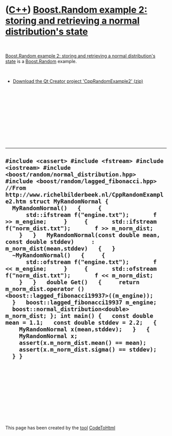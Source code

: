 



 

 

 

 

 

([C++](Cpp.md)) [Boost.Random example 2: storing and retrieving a normal distribution's state](CppRandomExample2.md)
======================================================================================================================

 

[Boost.Random example 2: storing and retrieving a normal distribution's
state](CppRandomExample2.md) is a [Boost.Random](CppRandom.md)
example.

 

-   [Download the Qt Creator project
    'CppRandomExample2' (zip)](CppRandomExample2.zip)

 

 

 

 

 

 

  ------------------------------------------------------------------------------------------------------------------------------------------------------------------------------------------------------------------------------------------------------------------------------------------------------------------------------------------------------------------------------------------------------------------------------------------------------------------------------------------------------------------------------------------------------------------------------------------------------------------------------------------------------------------------------------------------------------------------------------------------------------------------------------------------------------------------------------------------------------------------------------------------------------------------------------------------------------------------------------------------------------------------------------------------------------------------------------------------------------------------------------------------------
  ` #include <cassert> #include <fstream> #include <iostream> #include <boost/random/normal_distribution.hpp> #include <boost/random/lagged_fibonacci.hpp> //From http://www.richelbilderbeek.nl/CppRandomExample2.htm struct MyRandomNormal {   MyRandomNormal()   {     {       std::ifstream f("engine.txt");       f >> m_engine;     }     {       std::ifstream f("norm_dist.txt");       f >> m_norm_dist;     }   }   MyRandomNormal(const double mean, const double stddev)     : m_norm_dist(mean,stddev)   {   }   ~MyRandomNormal()   {     {       std::ofstream f("engine.txt");       f << m_engine;     }     {       std::ofstream f("norm_dist.txt");       f << m_norm_dist;     }   }   double Get()   {     return m_norm_dist.operator ()<boost::lagged_fibonacci19937>((m_engine));   }   boost::lagged_fibonacci19937 m_engine;   boost::normal_distribution<double> m_norm_dist; }; int main() {   const double mean = 1.1;   const double stddev = 2.2;   {     MyRandomNormal x(mean,stddev);   }   {     MyRandomNormal x;     assert(x.m_norm_dist.mean() == mean);     assert(x.m_norm_dist.sigma() == stddev);   } }  `
  ------------------------------------------------------------------------------------------------------------------------------------------------------------------------------------------------------------------------------------------------------------------------------------------------------------------------------------------------------------------------------------------------------------------------------------------------------------------------------------------------------------------------------------------------------------------------------------------------------------------------------------------------------------------------------------------------------------------------------------------------------------------------------------------------------------------------------------------------------------------------------------------------------------------------------------------------------------------------------------------------------------------------------------------------------------------------------------------------------------------------------------------------------

 

 

 

 

 





 




This page has been created by the [tool](Tools.md)
[CodeToHtml](ToolCodeToHtml.md)
